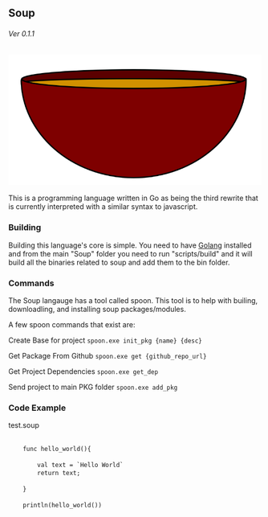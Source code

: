 ## Soup
###### Ver 0.1.1

![feature X](./imgs/Soup.png)

This is a programming language written in Go as being the third rewrite that is currently interpreted with a similar syntax to javascript.

### Building

Building this language's core is simple. You need to have [Golang](https://go.dev/dl/) installed and from the main "Soup" folder you need to run "scripts/build" and it will build all the binaries related to soup and add them to the bin folder.


### Commands

The Soup langauge has a tool called spoon. This tool is to help with builing, downloadling, and installing soup packages/modules.

A few spoon commands that exist are:

Create Base for project
`spoon.exe init_pkg {name} {desc}`

Get Package From Github
`spoon.exe get {github_repo_url}`

Get Project Dependencies
`spoon.exe get_dep`

Send project to main PKG folder
`spoon.exe add_pkg`


### Code Example

test.soup
```soup

    func hello_world(){

        val text = `Hello World`
        return text;

    }

    println(hello_world())

```